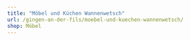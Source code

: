 ```yaml
---
title: "Möbel und Küchen Wannenwetsch"
url: /gingen-an-der-fils/moebel-und-kuechen-wannenwetsch/
shop: Möbel
---
```

